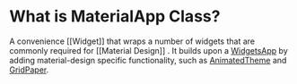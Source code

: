 
# What is MaterialApp Class?

A convenience [[Widget]] that wraps a number of widgets that are commonly required for [[Material Design]] . It builds upon a [WidgetsApp](https://api.flutter.dev/flutter/widgets/WidgetsApp-class.html) by adding material-design specific functionality, such as [AnimatedTheme](https://api.flutter.dev/flutter/material/AnimatedTheme-class.html) and [GridPaper](https://api.flutter.dev/flutter/widgets/GridPaper-class.html).
